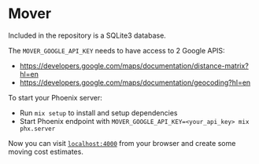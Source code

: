 # Mover

Included in the repository is a SQLite3 database.

The `MOVER_GOOGLE_API_KEY` needs to have access to 2 Google APIS:
- https://developers.google.com/maps/documentation/distance-matrix?hl=en
- https://developers.google.com/maps/documentation/geocoding?hl=en

To start your Phoenix server:

  * Run `mix setup` to install and setup dependencies
  * Start Phoenix endpoint with `MOVER_GOOGLE_API_KEY=<your_api_key> mix phx.server`

Now you can visit [`localhost:4000`](http://localhost:4000) from your browser and create some moving cost estimates.
